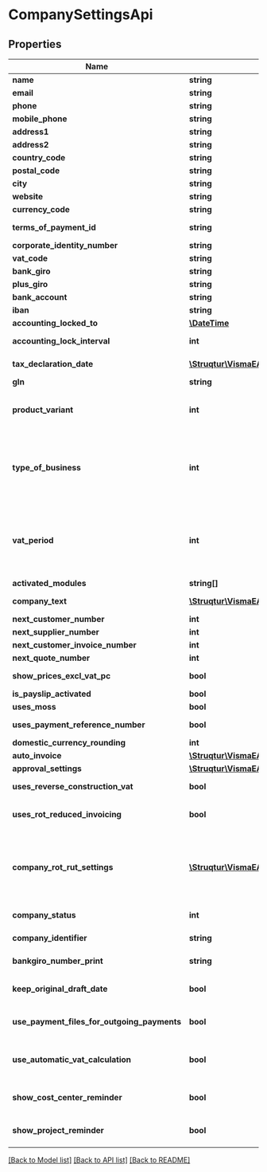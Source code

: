 # CompanySettingsApi

## Properties
Name | Type | Description | Notes
------------ | ------------- | ------------- | -------------
**name** | **string** | Max length: 100 characters | 
**email** | **string** | Max length: 255 characters | [optional] 
**phone** | **string** | Max length: 20 characters | [optional] 
**mobile_phone** | **string** | Max length: 20 characters | [optional] 
**address1** | **string** | Max length: 40 characters | [optional] 
**address2** | **string** | Max length: 40 characters | [optional] 
**country_code** | **string** | Max length: 2 characters | 
**postal_code** | **string** | Max length: 10 characters | [optional] 
**city** | **string** | Max length: 40 characters | [optional] 
**website** | **string** | Max length: 255 characters | [optional] 
**currency_code** | **string** |  | [optional] 
**terms_of_payment_id** | **string** | Source: Get from /v2/termsofpayments | [optional] 
**corporate_identity_number** | **string** |  | [optional] 
**vat_code** | **string** | VAT identification number | [optional] 
**bank_giro** | **string** | Only used in Sweden. | [optional] 
**plus_giro** | **string** | Only used in Sweden. | [optional] 
**bank_account** | **string** |  | [optional] 
**iban** | **string** |  | [optional] 
**accounting_locked_to** | [**\DateTime**](\DateTime.md) |  | [optional] 
**accounting_lock_interval** | **int** | 0 &#x3D; None, 1 &#x3D; Month, 2 &#x3D; Quarter, 3 &#x3D; Year, 4 &#x3D; TaxDeclaration | [optional] 
**tax_declaration_date** | [**\Struqtur\VismaEAccounting\Model\TaxDeclarationDateApi**](TaxDeclarationDateApi.md) | Purpose: Only for Sweden and Finland | [optional] 
**gln** | **string** | Global Location Number | [optional] 
**product_variant** | **int** | Variant of eAccouting. 1 &#x3D; Standard/Smart, 2 &#x3D; Invoicing, 3 &#x3D; Bookkeeping, 4 &#x3D; Start/Solo, 5 &#x3D; Pro, 6 &#x3D; InvoicingCollaboration | [optional] 
**type_of_business** | **int** | 1 &#x3D; Corporation, 2 &#x3D; SoleProprietorship, 3 &#x3D; EconomicAssociation, 4 &#x3D; NonProfitOrganization, 5 &#x3D; GeneralPartnership, 6 &#x3D; LimitedPartnership, 7 &#x3D; Cooperatives, 9 &#x3D; PublicLimited | [optional] 
**vat_period** | **int** | Period when VAT report should be sent. 1 &#x3D; OnceAMonth12th, 2 &#x3D; OnceAMonth26th, 3 &#x3D; OnceAQuarter, 4 &#x3D; OnceAYear, 5 &#x3D; Never, 6 &#x3D; Bimonthly, 7 &#x3D; OnceAMonth, 8 &#x3D; TwiceAYear, 9 &#x3D; OnceAQuarterFloating | [optional] 
**activated_modules** | **string[]** |  | [optional] 
**company_text** | [**\Struqtur\VismaEAccounting\Model\CompanyTextsApi**](CompanyTextsApi.md) | Company settings - Other information | [optional] 
**next_customer_number** | **int** |  | [optional] 
**next_supplier_number** | **int** |  | [optional] 
**next_customer_invoice_number** | **int** |  | [optional] 
**next_quote_number** | **int** |  | [optional] 
**show_prices_excl_vat_pc** | **bool** | Show prices excluding VAT for private individuals | [optional] 
**is_payslip_activated** | **bool** |  | [optional] 
**uses_moss** | **bool** |  | [optional] 
**uses_payment_reference_number** | **bool** | Show OCR/KID reference no. on invoice | [optional] 
**domestic_currency_rounding** | **int** | 0 &#x3D; None, HalfAwayFromZero &#x3D; 1 | [optional] 
**auto_invoice** | [**\Struqtur\VismaEAccounting\Model\AutoInvoiceApi**](AutoInvoiceApi.md) | Auto invoice company settings | [optional] 
**approval_settings** | [**\Struqtur\VismaEAccounting\Model\ApprovalSettingsApi**](ApprovalSettingsApi.md) | Approval company settings | [optional] 
**uses_reverse_construction_vat** | **bool** | Construction sector, VAT reverse charge rules apply | [optional] 
**uses_rot_reduced_invoicing** | **bool** | Only for swedish companies. Domestic services to private individuals, ROT/RUT rules apply | [optional] 
**company_rot_rut_settings** | [**\Struqtur\VismaEAccounting\Model\CompanyRotRutSettingsApi**](CompanyRotRutSettingsApi.md) | Only for swedish companies and values are recommended by the tax authority. Use PUT v2/companysettings/rotrutsettings in combination with UsesRotReducedInvoicing set to true. | [optional] 
**company_status** | **int** | 0 &#x3D; Inactive, Active &#x3D; 1, ReadOnly &#x3D; 2 | [optional] 
**company_identifier** | **string** | Company Identifier. Unique identifier for the company | [optional] 
**bankgiro_number_print** | **string** | Alternative bank giro number on sales invoice printouts | [optional] 
**keep_original_draft_date** | **bool** | When set to true, keep the original sales invoice draft date as invoice date | [optional] 
**use_payment_files_for_outgoing_payments** | **bool** | When set to true, supplier invoices can be exported as paymentfile and manually sent to bank | [optional] 
**use_automatic_vat_calculation** | **bool** | When set to true, vat rows are added (when creating a voucher for example), if the account used relates to.  Used for SE, NO, FI | [optional] 
**show_cost_center_reminder** | **bool** | Customer has opted to get reminded about adding a cost center when creating invoices. | [optional] 
**show_project_reminder** | **bool** | Customer has opted to get reminded about adding a project when creating invoices. | [optional] 

[[Back to Model list]](../README.md#documentation-for-models) [[Back to API list]](../README.md#documentation-for-api-endpoints) [[Back to README]](../README.md)


